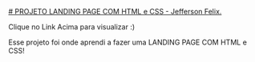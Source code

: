 [# PROJETO LANDING PAGE COM HTML e CSS - Jefferson Felix.](https://jeffo182.github.io/Projeto-Ballerini/)

Clique no Link Acima para visualizar :)

Esse projeto foi onde aprendi a fazer uma LANDING PAGE COM HTML e CSS!

